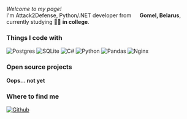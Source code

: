 <p><i>Welcome to my page!</i> </br> I'm Attack2Defense, Python/.NET developer from <img src="https://cdn-icons-png.flaticon.com/512/11666/11666270.png" width="14"/> <b>Gomel, Belarus</b>, currently studying 👨‍🎓 <b>in college</b>. </p>
<h3>Things I code with</h3>

<p>
  <img alt="Postgres" src="https://img.shields.io/badge/postgres-%23316192.svg?style=for-the-badge&logo=postgresql&logoColor=white" />
  <img alt="SQLite" src="https://img.shields.io/badge/sqlite-%2307405e.svg?style=for-the-badge&logo=sqlite&logoColor=white" />
  <img alt="C#" src="https://img.shields.io/badge/c%23-%23239120.svg?style=for-the-badge&logo=c-sharp&logoColor=white" />
  <img alt="Python" src="https://img.shields.io/badge/python-3670A0?style=for-the-badge&logo=python&logoColor=ffdd54" />
  <img alt="Pandas" src="https://img.shields.io/badge/pandas-%23150458.svg?style=for-the-badge&logo=pandas&logoColor=white" />
  <img alt="Nginx" src="https://img.shields.io/badge/nginx-%23009639.svg?style=for-the-badge&logo=nginx&logoColor=white" />
</p>

<h3>Open source projects</h3>
<p><b>Oops... not yet</b></p>

<h3>Where to find me</h3>
<p>
  <a href="https://github.com/attack-2-defense" target="_blank"><img alt="Github" src="https://img.shields.io/badge/GitHub-%2312100E.svg?&style=for-the-badge&logo=Github&logoColor=white" /></a> 
</p>
